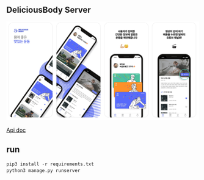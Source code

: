## DeliciousBody Server

![APP](./assets/1.png)

[Api doc](https://app.swaggerhub.com/apis/deliciousbody/delicious_body/1.0.0)

## run

```py
pip3 install -r requirements.txt
python3 manage.py runserver
```
